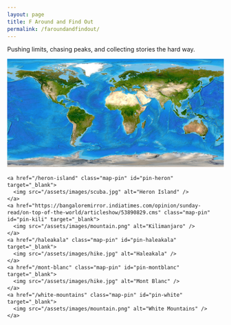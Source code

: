 ```yaml
---
layout: page
title: F Around and Find Out
permalink: /faroundandfindout/
---
```


Pushing limits, chasing peaks, and collecting stories the hard way.

<style>
  .map-pin {
    position: absolute;
    width: 32px;
    height: 32px;
    transform: translate(-50%, -100%);
    z-index: 10;
  }

  .map-pin img {
    width: 100%;
    height: auto;
  }
</style>

<div id="scroll-map-wrapper" style="height: 1000vh;">
  <div id="scroll-map" style="position: relative; height: 100vh; overflow: hidden;">
    <img id="map-img" src="/assets/images/world-map.jpg"
     style="width: 2560px; height: auto; position: sticky; top: 0; transform-origin: top left;" />

    <a href="/heron-island" class="map-pin" id="pin-heron" target="_blank">
      <img src="/assets/images/scuba.jpg" alt="Heron Island" />
    </a>
    <a href="https://bangaloremirror.indiatimes.com/opinion/sunday-read/on-top-of-the-world/articleshow/53890829.cms" class="map-pin" id="pin-kili" target="_blank">
      <img src="/assets/images/mountain.png" alt="Kilimanjaro" />
    </a>
    <a href="/haleakala" class="map-pin" id="pin-haleakala" target="_blank">
      <img src="/assets/images/hike.jpg" alt="Haleakala" />
    </a>
    <a href="/mont-blanc" class="map-pin" id="pin-montblanc" target="_blank">
      <img src="/assets/images/hike.jpg" alt="Mont Blanc" />
    </a>
    <a href="/white-mountains" class="map-pin" id="pin-white" target="_blank">
      <img src="/assets/images/mountain.png" alt="White Mountains" />
    </a>
  </div>
</div>

<script src="https://cdnjs.cloudflare.com/ajax/libs/gsap/3.11.5/gsap.min.js"></script>
<script src="https://cdnjs.cloudflare.com/ajax/libs/gsap/3.11.5/ScrollTrigger.min.js"></script>

<script>
gsap.registerPlugin(ScrollTrigger);

const map = document.getElementById("map-img");
const pins = {
  heron: document.getElementById("pin-heron"),
  kili: document.getElementById("pin-kili"),
  haleakala: document.getElementById("pin-haleakala"),
  montblanc: document.getElementById("pin-montblanc"),
  white: document.getElementById("pin-white")
};
const naturalWidth = 2560;

function getScaleFactor() {
  return map.clientWidth / naturalWidth;
}

function setPinPositions() {
  const s = getScaleFactor();
  pins.heron.style.left = `${2374 * s}px`;
  pins.heron.style.top = `${813 * s}px`;
  pins.kili.style.left = `${1544 * s}px`;
  pins.kili.style.top = `${661 * s}px`;
  pins.haleakala.style.left = `${170 * s}px`;
  pins.haleakala.style.top = `${482 * s}px`;
  pins.montblanc.style.left = `${1343 * s}px`;
  pins.montblanc.style.top = `${313 * s}px`;
  pins.white.style.left = `${772 * s}px`;
  pins.white.style.top = `${329 * s}px`;
}

function buildTimeline() {
  ScrollTrigger.getAll().forEach(t => t.kill());
  const scale = getScaleFactor();
  const mapContainer = document.getElementById("scroll-map");
  const containerWidth = mapContainer.clientWidth;
  const containerHeight = mapContainer.clientHeight;
  
  const zooms = [
    { pin: pins.heron, x: 2374 * scale, y: 813 * scale, zoomScale: 6.5 },
    { pin: pins.kili, x: 1544 * scale, y: 661 * scale, zoomScale: 6.5 },
    { pin: pins.haleakala, x: 170 * scale, y: 482 * scale, zoomScale: 7 },
    { pin: pins.montblanc, x: 1343 * scale, y: 313 * scale, zoomScale: 6.5 },
    { pin: pins.white, x: 772 * scale, y: 329 * scale, zoomScale: 6.5 }
  ];

  const tl = gsap.timeline({
    scrollTrigger: {
      trigger: "#scroll-map-wrapper",
      start: "top top",
      end: "bottom top",
      scrub: true,
      pin: "#scroll-map",
      anticipatePin: 1
    }
  });

  // Initially hide all pins
  gsap.set(Object.values(pins), { display: 'none' });

  zooms.forEach((z, i) => {
    const base = i * 2;
    
    // Calculate translation to center the target point in viewport
    const translateX = (containerWidth / 2) - (z.x * z.zoomScale);
    const translateY = (containerHeight / 2) - (z.y * z.zoomScale);

    // Zoom in on the map
    tl.to(map, { 
      scale: z.zoomScale, 
      x: translateX, 
      y: translateY, 
      duration: 1 
    }, base);
    
    // Animate the pin's position ONLY, without changing its scale
    tl.to(z.pin, { 
      x: translateX, 
      y: translateY, 
      duration: 1 
    }, base);
    
    // Show the pin for the current location when the zoom-in starts
    tl.set(z.pin, { display: "block" }, base);
    
    // Hide the pin just as the map starts zooming out
    tl.set(z.pin, { display: "none" }, base + 1);

    // Zoom out the map
    tl.to(map, { 
      scale: 1, 
      x: 0, 
      y: 0, 
      duration: 1 
    }, base + 1);
    
    // Animate the pin's position ONLY, back to its original state
    tl.to(z.pin, { 
      x: 0, 
      y: 0, 
      duration: 1 
    }, base + 1);
  });
}

// Use ResizeObserver to rebuild after the map image resizes or loads
const observer = new ResizeObserver(() => {
  setPinPositions();
  buildTimeline();
});
observer.observe(map);

// In-case image was already loaded before JS runs
if (map.complete) {
  setPinPositions();
  buildTimeline();
}
</script>